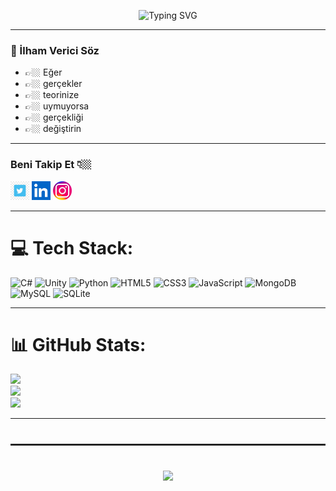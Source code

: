 <p align="center">
  <img src="https://readme-typing-svg.demolab.com?font=Fira+Code&size=24&pause=1000&color=F75C7E&center=true&vCenter=true&width=435&lines=👋🏼+MERHABA+BEN+BARIŞ+🌟" alt="Typing SVG" />
</p>

---

### 💬 İlham Verici Söz

- 👉🏼 Eğer
- 👉🏼 gerçekler
- 👉🏼 teorinize
- 👉🏼 uymuyorsa
- 👉🏼 gerçekliği
- 👉🏼 değiştirin

---

### Beni Takip Et 👇🏼

<a href="https://twitter.com/bariskypnr"><img src="tw.jpg" width="30px"></a>
<a href="https://www.linkedin.com/in/bariskypnr"><img src="ln.png" width="30px"></a>
<a href="https://www.instagram.com/bariskypnr"><img src="ins.jpg" width="30px"></a>

---

# 💻 Tech Stack:

![C#](https://img.shields.io/badge/C%23-%23239120.svg?style=for-the-badge&logo=c-sharp&logoColor=white) 
![Unity](https://img.shields.io/badge/Unity-%23000000.svg?style=for-the-badge&logo=unity&logoColor=white) 
![Python](https://img.shields.io/badge/python-3670A0?style=for-the-badge&logo=python&logoColor=ffdd54) 
![HTML5](https://img.shields.io/badge/html5-%23E34F26.svg?style=for-the-badge&logo=html5&logoColor=white) 
![CSS3](https://img.shields.io/badge/css3-%231572B6.svg?style=for-the-badge&logo=css3&logoColor=white) 
![JavaScript](https://img.shields.io/badge/javascript-%23323330.svg?style=for-the-badge&logo=javascript&logoColor=%23F7DF1E) 
![MongoDB](https://img.shields.io/badge/MongoDB-%234ea94b.svg?style=for-the-badge&logo=mongodb&logoColor=white) 
![MySQL](https://img.shields.io/badge/mysql-%2300f.svg?style=for-the-badge&logo=mysql&logoColor=white) 
![SQLite](https://img.shields.io/badge/sqlite-%2307405e.svg?style=for-the-badge&logo=sqlite&logoColor=white)

---

# 📊 GitHub Stats:

![](https://github-readme-stats.vercel.app/api?username=bariskiyipinar&theme=radical&hide_border=false&include_all_commits=true&count_private=true)<br/>
![](https://github-readme-streak-stats.herokuapp.com/?user=bariskiyipinar&theme=radical&hide_border=false)<br/>
![](https://github-readme-stats.vercel.app/api/top-langs/?username=bariskiyipinar&theme=radical&hide_border=false&include_all_commits=true&count_private=true&layout=compact)

---

<hr style="border: 1px solid #2b2b2b; margin: 40px 0;" />

<p align="center">
  <img height="250" src="https://raw.githubusercontent.com/laudep/code-gif-generator/master/docs/img/generating.gif">
</p>
